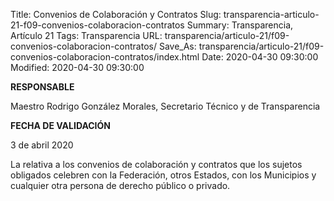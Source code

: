 Title: Convenios de Colaboración y Contratos
Slug: transparencia-articulo-21-f09-convenios-colaboracion-contratos
Summary: Transparencia, Artículo 21
Tags: Transparencia
URL: transparencia/articulo-21/f09-convenios-colaboracion-contratos/
Save_As: transparencia/articulo-21/f09-convenios-colaboracion-contratos/index.html
Date: 2020-04-30 09:30:00
Modified: 2020-04-30 09:30:00


**RESPONSABLE**

Maestro Rodrigo González Morales, Secretario Técnico y de Transparencia

**FECHA DE VALIDACIÓN**

3 de abril 2020

La relativa a los convenios de colaboración y contratos que los sujetos obligados celebren con la Federación, otros Estados, con los Municipios y cualquier otra persona de derecho público o privado.



